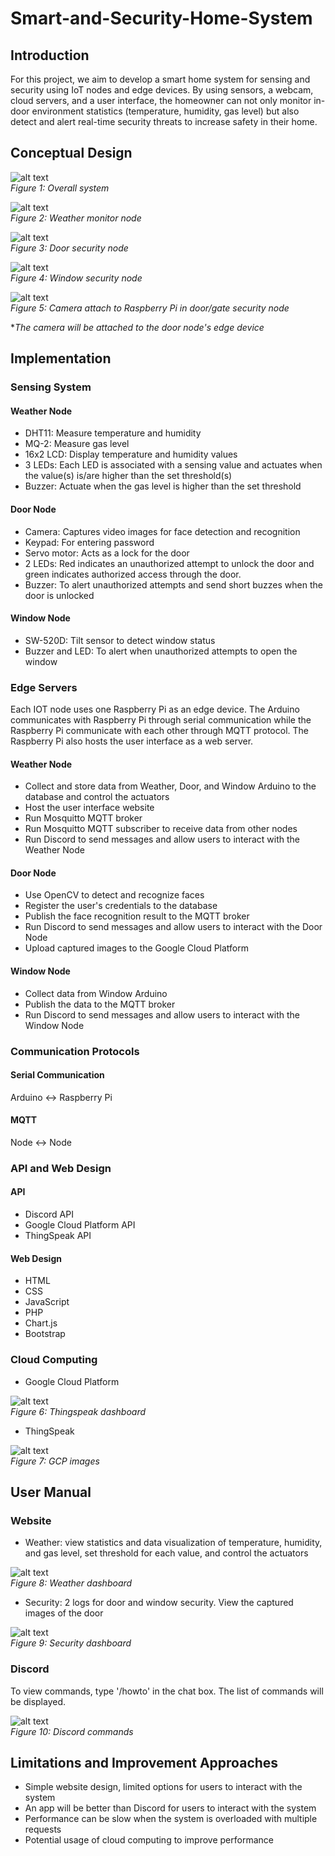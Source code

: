 # Smart-and-Security-Home-System

## Introduction

For this project, we aim to develop a smart home system for sensing and security using IoT nodes and edge devices. By using sensors, a webcam, cloud servers, and a user interface, the homeowner can not only monitor in-door environment statistics (temperature, humidity, gas level) but also detect and alert real-time security threats to increase safety in their home.

## Conceptual Design

![alt text](images/system.png)<br/>
_Figure 1: Overall system_

![alt text](images/weather_node.png)<br/>
_Figure 2: Weather monitor node_

![alt text](images/door_node.png)<br/>
_Figure 3: Door security node_

![alt text](images/window_node.png)<br/>
_Figure 4: Window security node_

![alt text](images/camera.png)<br/>
_Figure 5: Camera attach to Raspberry Pi in door/gate security node_

\*_The camera will be attached to the door node's edge device_

## Implementation

### Sensing System

#### Weather Node

- DHT11: Measure temperature and humidity
- MQ-2: Measure gas level
- 16x2 LCD: Display temperature and humidity values
- 3 LEDs: Each LED is associated with a sensing value and actuates when the value(s) is/are higher than the set threshold(s)
- Buzzer: Actuate when the gas level is higher than the set threshold

#### Door Node

- Camera: Captures video images for face detection and recognition
- Keypad: For entering password
- Servo motor: Acts as a lock for the door
- 2 LEDs: Red indicates an unauthorized attempt to unlock the door and green indicates authorized access through the door.
- Buzzer: To alert unauthorized attempts and send short buzzes when the door is unlocked

#### Window Node

- SW-520D: Tilt sensor to detect window status
- Buzzer and LED: To alert when unauthorized attempts to open the window

### Edge Servers

Each IOT node uses one Raspberry Pi as an edge device. The Arduino communicates with Raspberry Pi through serial communication while the Raspberry Pi communicate with each other through MQTT protocol. The Raspberry Pi also hosts the user interface as a web server.

#### Weather Node

- Collect and store data from Weather, Door, and Window Arduino to the database and control the actuators
- Host the user interface website
- Run Mosquitto MQTT broker
- Run Mosquitto MQTT subscriber to receive data from other nodes
- Run Discord to send messages and allow users to interact with the Weather Node

#### Door Node

- Use OpenCV to detect and recognize faces
- Register the user's credentials to the database
- Publish the face recognition result to the MQTT broker
- Run Discord to send messages and allow users to interact with the Door Node
- Upload captured images to the Google Cloud Platform

#### Window Node

- Collect data from Window Arduino
- Publish the data to the MQTT broker
- Run Discord to send messages and allow users to interact with the Window Node

### Communication Protocols

#### Serial Communication

Arduino <-> Raspberry Pi

#### MQTT

Node <-> Node

### API and Web Design

#### API

- Discord API
- Google Cloud Platform API
- ThingSpeak API

#### Web Design

- HTML
- CSS
- JavaScript
- PHP
- Chart.js
- Bootstrap

### Cloud Computing

- Google Cloud Platform

![alt text](images/thingspeak.png)<br/>
_Figure 6: Thingspeak dashboard_

- ThingSpeak

![alt text](images/GCP.png)<br/>
_Figure 7: GCP images_

## User Manual

### Website

- Weather: view statistics and data visualization of temperature, humidity, and gas level, set threshold for each value, and control the actuators

![alt text](images/weather_dashboard.png)<br/>
_Figure 8: Weather dashboard_

- Security: 2 logs for door and window security. View the captured images of the door

![alt text](images/security_dashboard.png)<br/>
_Figure 9: Security dashboard_

### Discord

To view commands, type '/howto' in the chat box. The list of commands will be displayed.

![alt text](images/discord_commands.png)<br/>
_Figure 10: Discord commands_

## Limitations and Improvement Approaches

- Simple website design, limited options for users to interact with the system
- An app will be better than Discord for users to interact with the system
- Performance can be slow when the system is overloaded with multiple requests
- Potential usage of cloud computing to improve performance
